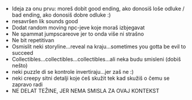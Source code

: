 - Ideja za onu prvu: moreš dobit good ending, ako donosiš loše odluke / bad ending, ako donosiš dobre odluke :)
- nesavršen lik sounds good
- Dodat random moving npc-jeve koje moraš izbjegavat
- Ne spammat jumpscareove jer to onda više ni strašno
- Ne bit repetitivan
- Osmislit neki storyline...reveal na kraju...sometimes you gotta be evil to succeed
- Collectibles...collectibles...collectibles...ali neka budu smisleni (dobiš nešto)
- neki puzzle di se kontrole invertiraju...jer zaš ne :)
- neki creepy sitni detalji koje ćeš skužit tek kad skužiš o čemu se zapravo radi
- NE DELAT TEŽINE, JER NEMA SMISLA ZA OVAJ KONTEKST
